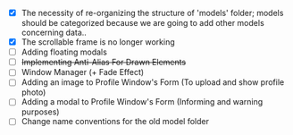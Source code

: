 - [X] The necessity of re-organizing the structure of 'models' folder; models should be categorized
because we are going to add other models concerning data..
- [X] The scrollable frame is no longer working
- [ ] Adding floating modals
- [ ] ~~Implementing Anti-Alias For Drawn Elements~~
- [ ] Window Manager (+ Fade Effect)
- [ ] Adding an image to Profile Window's Form (To upload and show profile photo)
- [ ] Adding a modal to Profile Window's Form (Informing and warning purposes)
- [ ] Change name conventions for the old model folder